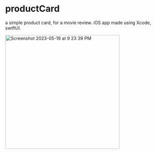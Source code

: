 # productCard
a simple product card, for a movie review. iOS app made using Xcode, swiftUI. 


<img width="363" alt="Screenshot 2023-05-19 at 9 23 39 PM" src="https://github.com/ChiduAnush/productCard/assets/100338909/55d7408e-e42c-46b0-8ce3-57dfaf278226">
